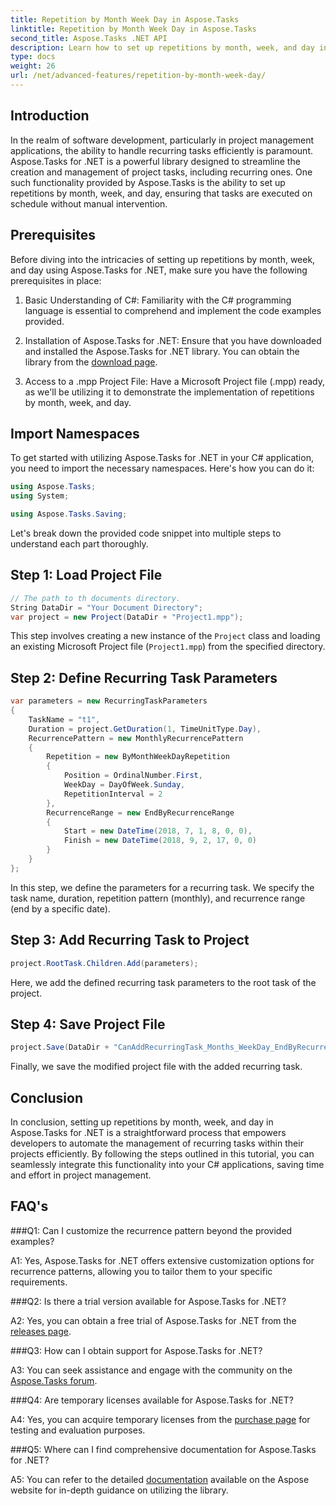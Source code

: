 ```yaml
---
title: Repetition by Month Week Day in Aspose.Tasks
linktitle: Repetition by Month Week Day in Aspose.Tasks
second_title: Aspose.Tasks .NET API
description: Learn how to set up repetitions by month, week, and day in Aspose.Tasks for .NET to automate recurring tasks efficiently.
type: docs
weight: 26
url: /net/advanced-features/repetition-by-month-week-day/
---
```

## Introduction

In the realm of software development, particularly in project management applications, the ability to handle recurring tasks efficiently is paramount. Aspose.Tasks for .NET is a powerful library designed to streamline the creation and management of project tasks, including recurring ones. One such functionality provided by Aspose.Tasks is the ability to set up repetitions by month, week, and day, ensuring that tasks are executed on schedule without manual intervention.

## Prerequisites

Before diving into the intricacies of setting up repetitions by month, week, and day using Aspose.Tasks for .NET, make sure you have the following prerequisites in place:

1. Basic Understanding of C#: Familiarity with the C# programming language is essential to comprehend and implement the code examples provided.
   
2. Installation of Aspose.Tasks for .NET: Ensure that you have downloaded and installed the Aspose.Tasks for .NET library. You can obtain the library from the [download page](https://releases.aspose.com/tasks/net/).

3. Access to a .mpp Project File: Have a Microsoft Project file (.mpp) ready, as we'll be utilizing it to demonstrate the implementation of repetitions by month, week, and day.

## Import Namespaces

To get started with utilizing Aspose.Tasks for .NET in your C# application, you need to import the necessary namespaces. Here's how you can do it:

```csharp
using Aspose.Tasks;
using System;

using Aspose.Tasks.Saving;

```

Let's break down the provided code snippet into multiple steps to understand each part thoroughly.

## Step 1: Load Project File

```csharp
// The path to th documents directory.
String DataDir = "Your Document Directory";
var project = new Project(DataDir + "Project1.mpp");
```

This step involves creating a new instance of the `Project` class and loading an existing Microsoft Project file (`Project1.mpp`) from the specified directory.

## Step 2: Define Recurring Task Parameters

```csharp
var parameters = new RecurringTaskParameters
{
    TaskName = "t1",
    Duration = project.GetDuration(1, TimeUnitType.Day),
    RecurrencePattern = new MonthlyRecurrencePattern
    {
        Repetition = new ByMonthWeekDayRepetition
        {
            Position = OrdinalNumber.First,
            WeekDay = DayOfWeek.Sunday,
            RepetitionInterval = 2
        },
        RecurrenceRange = new EndByRecurrenceRange
        {
            Start = new DateTime(2018, 7, 1, 8, 0, 0),
            Finish = new DateTime(2018, 9, 2, 17, 0, 0)
        }
    }
};
```

In this step, we define the parameters for a recurring task. We specify the task name, duration, repetition pattern (monthly), and recurrence range (end by a specific date).

## Step 3: Add Recurring Task to Project

```csharp
project.RootTask.Children.Add(parameters);
```

Here, we add the defined recurring task parameters to the root task of the project.

## Step 4: Save Project File

```csharp
project.Save(DataDir + "CanAddRecurringTask_Months_WeekDay_EndByRecurrenceRange_Test_out.mpp", SaveFileFormat.Mpp);
```

Finally, we save the modified project file with the added recurring task.

## Conclusion

In conclusion, setting up repetitions by month, week, and day in Aspose.Tasks for .NET is a straightforward process that empowers developers to automate the management of recurring tasks within their projects efficiently. By following the steps outlined in this tutorial, you can seamlessly integrate this functionality into your C# applications, saving time and effort in project management.

## FAQ's

###Q1: Can I customize the recurrence pattern beyond the provided examples?

A1: Yes, Aspose.Tasks for .NET offers extensive customization options for recurrence patterns, allowing you to tailor them to your specific requirements.

###Q2: Is there a trial version available for Aspose.Tasks for .NET?

A2: Yes, you can obtain a free trial of Aspose.Tasks for .NET from the [releases page](https://releases.aspose.com/).

###Q3: How can I obtain support for Aspose.Tasks for .NET?

A3: You can seek assistance and engage with the community on the [Aspose.Tasks forum](https://forum.aspose.com/c/tasks/15).

###Q4: Are temporary licenses available for Aspose.Tasks for .NET?

A4: Yes, you can acquire temporary licenses from the [purchase page](https://purchase.aspose.com/temporary-license/) for testing and evaluation purposes.

###Q5: Where can I find comprehensive documentation for Aspose.Tasks for .NET?

A5: You can refer to the detailed [documentation](https://reference.aspose.com/tasks/net/) available on the Aspose website for in-depth guidance on utilizing the library.
